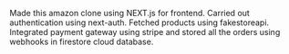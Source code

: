 Made this amazon clone using NEXT.js for frontend. Carried out authentication using next-auth. Fetched products using fakestoreapi. Integrated payment gateway using stripe and stored all the orders using webhooks in firestore cloud database.
